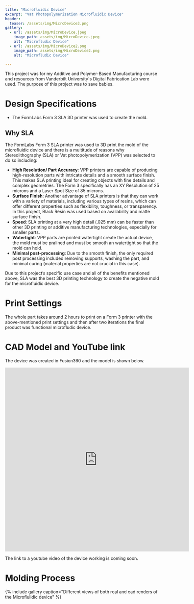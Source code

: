 ```yaml
---
title: "Microfluidic Device"
excerpt: "Vat Photopolymerization Microfluidic Device"
header:
  teaser: /assets/img/MicroDevice3.png
gallery:
  - url: /assets/img/MicroDevice.jpeg
    image_path: assets/img/MicroDevice.jpeg
    alt: "Microfludic Device"
  - url: /assets/img/MicroDevice2.png
    image_path: assets/img/MicroDevice2.png
    alt: "Microfludic Device"
   
---
```


This project was for my Additive and Polymer-Based Manufacturing course and resources from Vanderbilt University's Digital Fabrication Lab were used. The purpose of this project was to save babies. 

# Design Specifications

* The FormLabs Form 3 SLA 3D printer was used to create the mold.

## Why SLA

The FormLabs Form 3 SLA printer was used to 3D print the mold of the microfluidic device and there is a multitude of reasons why Stereolithography (SLA) or Vat photopolymerization (VPP) was selected to do so including:
* **High Resolution/ Part Accuracy**: VPP printers are capable of producing high-resolution parts with intricate details and a smooth surface finish. This makes SLA printing ideal for creating objects with fine details and complex geometries. The Form 3 specifically has an XY Resolution of 25 microns and a Laser Spot Size of 85 microns. 
* **Surface Finish**: Another advantage of SLA printers is that they can work with a variety of materials, including various types of resins, which can offer different properties such as flexibility, toughness, or transparency. In this project, Black Resin was used based on availability and matte surface finish. 
* **Speed**: SLA printing at a very high detail (.025 mm) can be faster than other 3D printing or additive manufacturing technologies, especially for smaller parts.
* **Watertight**: VPP parts are printed watertight create the actual device, the mold must be pralined and must be smooth an watertight so that the mold can hold. 
* **Minimal post-processing**: Due to the smooth finish, the only required post processing included removing supports, washing the part, and minimal curing (material properties are not crucial in this case).

Due to this project’s specific use case and all of the benefits mentioned above, SLA was the best 3D printing technology to create the negative mold for the microfluidic device. 


# Print Settings
 
The whole part takes around 2 hours to print on a Form 3 printer with the above-mentioned print settings and then after two iterations the final product was functional microfludic device.



# CAD Model and YouTube link 

The device was created in Fusion360 and the model is shown below.

<iframe src="https://a360.co/3TCQDGO" width="600" height="600" allowfullscreen="true" webkitallowfullscreen="true" mozallowfullscreen="true"  frameborder="0"></iframe>
 
 The link to a youtube video of the device working is coming soon. 


# Molding Process

{% include gallery caption="Different views of both real and cad renders of the Microflulidic device" %} 
